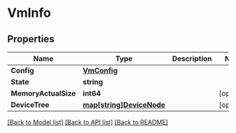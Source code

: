 # VmInfo

## Properties

Name | Type | Description | Notes
------------ | ------------- | ------------- | -------------
**Config** | [**VmConfig**](VmConfig.md) |  |
**State** | **string** |  |
**MemoryActualSize** | **int64** |  | [optional]
**DeviceTree** | [**map[string]DeviceNode**](DeviceNode.md) |  | [optional]

[[Back to Model list]](../README.md#documentation-for-models) [[Back to API list]](../README.md#documentation-for-api-endpoints) [[Back to README]](../README.md)


